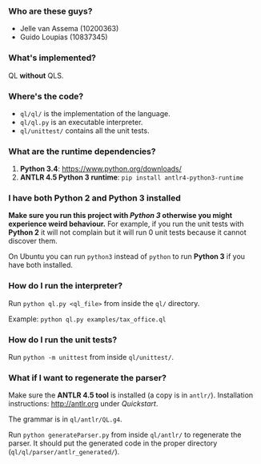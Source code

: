 ### Who are these guys?
* Jelle van Assema (10200363)
* Guido Loupias (10837345)

### What's implemented?
QL **without** QLS.

### Where's the code?
* `ql/ql/` is the implementation of the language.
* `ql/ql.py` is an executable interpreter.
* `ql/unittest/` contains all the unit tests.

### What are the runtime dependencies?
1. **Python 3.4**: https://www.python.org/downloads/
2. **ANTLR 4.5 Python 3 runtime**: `pip install antlr4-python3-runtime`

### I have both Python 2 and Python 3 installed
**Make sure you run this project with *Python 3* otherwise you might
experience weird behaviour.**
For example, if you run the unit tests with **Python 2** it will not
complain but it will run 0 unit tests because it cannot discover them.

On Ubuntu you can run `python3` instead of `python` to run **Python 3**
if you have both installed.

### How do I run the interpreter?
Run `python ql.py <ql_file>` from inside the `ql/` directory.

Example: `python ql.py examples/tax_office.ql`

### How do I run the unit tests?
Run `python -m unittest` from inside `ql/unittest/`.

### What if I want to regenerate the parser?
Make sure the **ANTLR 4.5 tool** is installed (a copy is in `antlr/`).
Installation instructions: http://antlr.org under *Quickstart*.

The grammar is in `ql/antlr/QL.g4`.

Run `python generateParser.py` from inside `ql/antlr/` to regenerate
the parser.
It should put the generated code in the proper directory
(`ql/ql/parser/antlr_generated/`).
